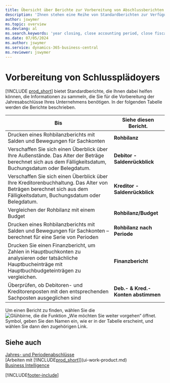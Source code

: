 ```yaml
---
title: Übersicht über Berichte zur Vorbereitung von Abschlussberichten
description: 'Ihnen stehen eine Reihe von Standardberichten zur Verfügung, mit denen die benötigten Informationen zum Vorbereiten der Abschlussabrechnungen des Mandanten gesammelt werden können.'
author: jswymer
ms.topic: overview
ms.devlang: al
ms.search.keywords: 'year closing, close accounting period, close fiscal year, aging, creditor payments, vendor payments, assets, liabilities, equity, analysis, reporting, financial report, business intelligence, BI, Power Bi, KPI'
ms.date: 07/05/2024
ms.author: jswymer
ms.service: dynamics-365-business-central
ms.reviewer: jswymer
---
```

# Vorbereitung von Schlussplädoyers

[!INCLUDE [prod_short](includes/prod_short.md)] bietet Standardberichte, die Ihnen dabei helfen können, die Informationen zu sammeln, die Sie für die Vorbereitung der Jahresabschlüsse Ihres Unternehmens benötigen. In der folgenden Tabelle werden die Berichte beschrieben.  

| Bis | Siehe diesen Bericht. |
| --- | --- |
| Drucken eines Rohbilanzberichts mit Salden und Bewegungen für Sachkonten |**Rohbilanz** |
| Verschaffen Sie sich einen Überblick über Ihre Außenstände. Das Alter der Beträge berechnet sich aus dem Fälligkeitsdatum, Buchungsdatum oder Belegdatum. |**Debitor - Saldenrückblick** |
| Verschaffen Sie sich einen Überblick über Ihre Kreditorenbuchhaltung. Das Alter von Beträgen berechnet sich aus dem Fälligkeitsdatum, Buchungsdatum oder Belegdatum. |**Kreditor - Saldenrückblick** |
| Vergleichen der Rohbilanz mit einem Budget |**Rohbilanz/Budget** |
| Drucken eines Rohbilanzberichts mit Salden und Bewegungen für Sachkonten – berechnet für eine Serie von Perioden |**Rohbilanz nach Periode** |
| Drucken Sie einen Finanzbericht, um Zahlen in Hauptbuchkonten zu analysieren oder tatsächliche Hauptbucheinträge mit Hauptbuchbudgeteinträgen zu vergleichen. |**Finanzbericht** |
| Überprüfen, ob Debitoren- und Kreditorenposten mit den entsprechenden Sachposten ausgeglichen sind |**Deb.- & Kred.-Konten abstimmen** |

Um einen Bericht zu finden, wählen Sie die ![Glühbirne, die die Funktion „Wie möchten Sie weiter vorgehen“ öffnet.](media/ui-search/search_small.png "Sagen Sie mir, was Sie tun möchten") Symbol, geben Sie den Namen ein, wie er in der Tabelle erscheint, und wählen Sie dann den zugehörigen Link.

## Siehe auch

[Jahres- und Periodenabschlüsse](year-close-years-periods.md)  
[Arbeiten mit [!INCLUDE[prod_short](includes/prod_short.md)]](ui-work-product.md)  
[Business Intelligence](bi.md)


[!INCLUDE[footer-include](includes/footer-banner.md)]